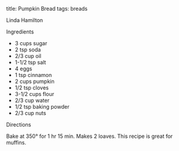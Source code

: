 title: Pumpkin Bread
tags: breads

Linda Hamilton

Ingredients

* 3 cups sugar
* 2 tsp soda
* 2/3 cup oil
* 1-1/2 tsp salt
* 4 eggs
* 1 tsp cinnamon
* 2 cups pumpkin
* 1/2 tsp cloves
* 3-1/2 cups flour
* 2/3 cup water
* 1/2 tsp baking powder
* 2/3 cup nuts

Directions

Bake at 350° for 1 hr 15 min.  Makes 2 loaves.  This recipe is great for muffins.

